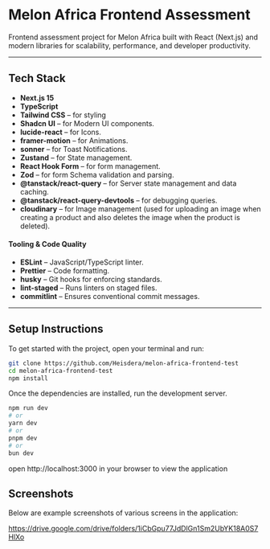 # Melon Africa Frontend Assessment 

Frontend assessment project for Melon Africa built with React (Next.js) and modern libraries for scalability, performance, and developer productivity.

---

## Tech Stack

- **Next.js 15**
- **TypeScript**
- **Tailwind CSS** – for styling 
- **Shadcn UI** – for Modern UI components.
- **lucide-react** – for Icons.
- **framer-motion** – for Animations.
- **sonner** – for Toast Notifications.
- **Zustand** – for State management.
- **React Hook Form** – for form management.
- **Zod** – for form Schema validation and parsing.
- **@tanstack/react-query** – for Server state management and data caching.
- **@tanstack/react-query-devtools** – for debugging queries.
- **cloudinary** – for Image management (used for uploading an image when creating a product and also deletes the image when the product is deleted).

#### Tooling & Code Quality
- **ESLint** – JavaScript/TypeScript linter.
- **Prettier** – Code formatting.
- **husky** – Git hooks for enforcing standards.
- **lint-staged** – Runs linters on staged files.
- **commitlint** – Ensures conventional commit messages.

---

## Setup Instructions

To get started with the project, open your terminal and run:

```bash
git clone https://github.com/Heisdera/melon-africa-frontend-test
cd melon-africa-frontend-test
npm install
```
Once the dependencies are installed, run the development server.

```bash
npm run dev
# or
yarn dev
# or
pnpm dev
# or
bun dev
```
open http://localhost:3000 in your browser to view the application

## Screenshots

Below are example screenshots of various screens in the application:

https://drive.google.com/drive/folders/1iCbGpu77JdDlGn1Sm2UbYK18A0S7HlXo
